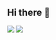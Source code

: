 ## Hi there 👋

<!--
**Faiz-Hidayat/faiz-hidayat** is a ✨ _special_ ✨ repository because its `README.md` (this file) appears on your GitHub profile.

Here are some ideas to get you started:

- 🔭 I’m currently working on ...
- 🌱 I’m currently learning ...
- 👯 I’m looking to collaborate on ...
- 🤔 I’m looking for help with ...
- 💬 Ask me about ...
- 📫 How to reach me: ...
- 😄 Pronouns: ...
- ⚡ Fun fact: ...
-->
![](https://komarev.com/ghpvc/?username=faiz-hidayat&color=brightgreen&style=for-the-badge&label=VIEWED+PROFILE&base=1728)
![](https://hit.yhype.me/github/profile?user_id=109057000)
